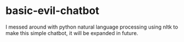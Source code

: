 # basic-evil-chatbot
I messed around with python natural language processing using nltk to make this simple chatbot, it will be expanded in future.
